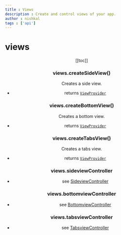 ```yaml
---
title : Views
description : Create and control views of your app.
author : nishkal
tags : ['api']
---
```


# views
<Header/>
[[toc]]

### views.createSideView()
Creates a side view.
* returns [`ViewProvider`](/structures/view-provider.md)

### views.createBottomView()
Creates a bottom view.
* returns [`ViewProvider`](/structures/view-provider.md)

### views.createTabsView()
Creates a tabs view.
* returns [`ViewProvider`](/structures/view-provider.md)

### views.sideviewController
* see [SideviewController](/structures/sideview-controller.md)

### views.bottomviewController
* see [BottomviewController](/structures/bottomview-controller.md)

### views.tabsviewController
* see [TabsviewController](/structures/tabsview-controller.md)



